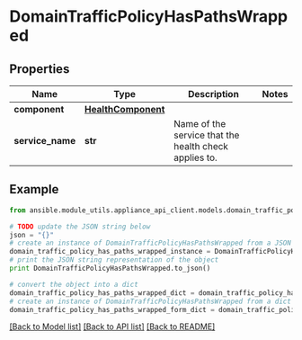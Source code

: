 # DomainTrafficPolicyHasPathsWrapped


## Properties
Name | Type | Description | Notes
------------ | ------------- | ------------- | -------------
**component** | [**HealthComponent**](HealthComponent.md) |  | 
**service_name** | **str** | Name of the service that the health check applies to. | 

## Example

```python
from ansible.module_utils.appliance_api_client.models.domain_traffic_policy_has_paths_wrapped import DomainTrafficPolicyHasPathsWrapped

# TODO update the JSON string below
json = "{}"
# create an instance of DomainTrafficPolicyHasPathsWrapped from a JSON string
domain_traffic_policy_has_paths_wrapped_instance = DomainTrafficPolicyHasPathsWrapped.from_json(json)
# print the JSON string representation of the object
print DomainTrafficPolicyHasPathsWrapped.to_json()

# convert the object into a dict
domain_traffic_policy_has_paths_wrapped_dict = domain_traffic_policy_has_paths_wrapped_instance.to_dict()
# create an instance of DomainTrafficPolicyHasPathsWrapped from a dict
domain_traffic_policy_has_paths_wrapped_form_dict = domain_traffic_policy_has_paths_wrapped.from_dict(domain_traffic_policy_has_paths_wrapped_dict)
```
[[Back to Model list]](../README.md#documentation-for-models) [[Back to API list]](../README.md#documentation-for-api-endpoints) [[Back to README]](../README.md)


